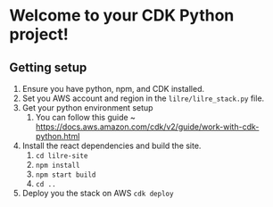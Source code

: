 
# Welcome to your CDK Python project!

## Getting setup 

1. Ensure you have python, npm, and CDK installed.
2. Set you AWS account and region in the `lilre/lilre_stack.py` file.
3. Get your python environment setup
    1. You can follow this guide ~ https://docs.aws.amazon.com/cdk/v2/guide/work-with-cdk-python.html
4. Install the react dependencies and build the site.
    1. `cd lilre-site`
    2. `npm install`
    3. `npm start build`
    4. `cd ..`
5. Deploy you the stack on AWS `cdk deploy`

